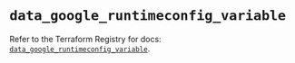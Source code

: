 # `data_google_runtimeconfig_variable`

Refer to the Terraform Registry for docs: [`data_google_runtimeconfig_variable`](https://registry.terraform.io/providers/hashicorp/google-beta/6.3.0/docs/data-sources/google_runtimeconfig_variable).
